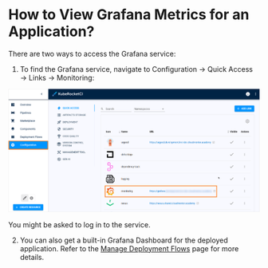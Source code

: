 # How to View Grafana Metrics for an Application?

<head>
  <link rel="canonical" href="https://docs.kuberocketci.io/faq/how-to/developer/access-grafana-dashboard" />
</head>

There are two ways to access the Grafana service:

1. To find the Grafana service, navigate to Configuration → Quick Access → Links → Monitoring:

  ![Grafana Quick Link](../../../docs/assets/faq/grafana-quick-link.png "Grafana Quick Link")

You might be asked to log in to the service.

2. You can also get a built-in Grafana Dashboard for the deployed application. Refer to the [Manage Deployment Flows](/docs/user-guide/manage-environments#monitor-application) page for more details.

